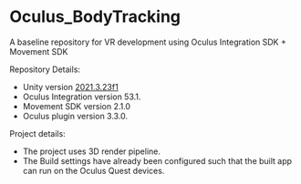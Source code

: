 # Oculus_BodyTracking
A baseline repository for VR development using Oculus Integration SDK + Movement SDK

Repository Details:
- Unity version [2021.3.23f1](https://unity.com/releases/editor/qa/lts-releases)
- Oculus Integration version 53.1.
- Movement SDK version 2.1.0
- Oculus plugin version 3.3.0.

Project details:
- The project uses 3D render pipeline.
- The Build settings have already been configured such that the built app can run on the Oculus Quest devices.